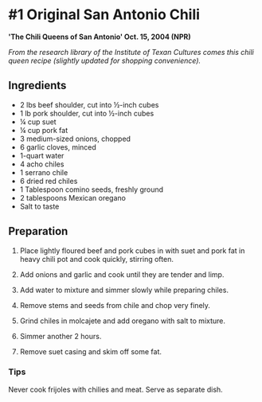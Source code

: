 # #1 Original San Antonio Chili

__'The Chili Queens of San Antonio' Oct. 15, 2004 (NPR)__

*From the research library of the Institute of Texan Cultures comes this chili queen recipe (slightly updated for shopping convenience).*

## Ingredients

- 2 lbs beef shoulder, cut into ½-inch cubes
- 1 lb pork shoulder, cut into ½-inch cubes
- ¼ cup suet
- ¼ cup pork fat
- 3 medium-sized onions, chopped
- 6 garlic cloves, minced
- 1-quart water
- 4 acho chiles
- 1 serrano chile
- 6 dried red chiles
- 1 Tablespoon comino seeds, freshly ground
- 2 tablespoons Mexican oregano
- Salt to taste

## Preparation

1. Place lightly floured beef and pork cubes in with suet and pork fat in heavy chili pot and cook quickly, stirring often.

1. Add onions and garlic and cook until they are tender and limp.

1. Add water to mixture and simmer slowly while preparing chiles.

1. Remove stems and seeds from chile and chop very finely.

1. Grind chiles in molcajete and add oregano with salt to mixture.

1. Simmer another 2 hours.

1. Remove suet casing and skim off some fat.

### Tips

Never cook frijoles with chilies and meat.
Serve as separate dish.
